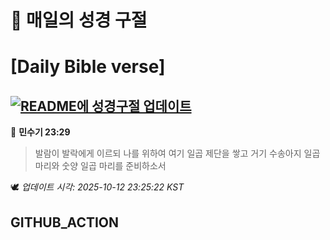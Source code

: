 # 🙏 매일의 성경 구절
# [Daily Bible verse]
## [![README에 성경구절 업데이트](https://github.com/DONGSUKA/first_test/actions/workflows/update-readme-bible.yml/badge.svg)](https://github.com/DONGSUKA/first_test/actions/workflows/update-readme-bible.yml)
<!-- START_BIBLE_VERSE -->
📖 **민수기 23:29**
> 발람이 발락에게 이르되 나를 위하여 여기 일곱 제단을 쌓고 거기 수송아지 일곱 마리와 숫양 일곱 마리를 준비하소서

🕊️ _업데이트 시각: 2025-10-12 23:25:22 KST_
  <!-- END_BIBLE_VERSE -->
## GITHUB_ACTION
